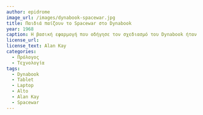 ```yaml
---
author: epidrome
image_url: /images/dynabook-spacewar.jpg
title: Παιδιά παίζουν το Spacewar στο Dynabook 
year: 1968
caption: Η βασική εφαρμογή που οδήγησε τον σχεδιασμό του Dynabook ήταν το βιντεοπαιχνίδι Spacewar, το οποίο εκείνη την εποχή ήταν σημείο αναφοράς για όλους τους ερευνητές που είχαν πρόσβαση σε έναν κεντρικό υπολογιστή. Όπως ακριβώς οι ερευνητές υλοποιούσαν, έπαιζαν και έκαναν μετατροπές στον πηγαίο κώδικα του Spacewar, έτσι και οι χρήστες του Dynabook θα μπορούσαν να έχουν πρόσβαση σε ένα νέο μέσο επικοινωνίας και έκφρασης. 
license_url: 
license_text: Alan Kay
categories:
  - Πρόλογος
  - Τεχνολογία 
tags:
  - Dynabook
  - Tablet
  - Laptop
  - Alto
  - Alan Kay
  - Spacewar
---
```

